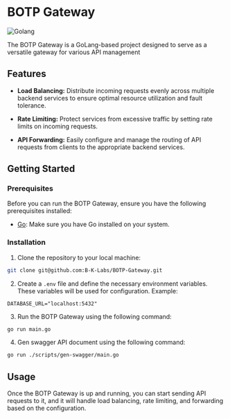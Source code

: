 # BOTP Gateway

![Golang](https://img.shields.io/badge/language-Golang-blue.svg)

The BOTP Gateway is a GoLang-based project designed to serve as a versatile gateway for various API management

## Features

- **Load Balancing:** Distribute incoming requests evenly across multiple backend services to ensure optimal resource utilization and fault tolerance.

- **Rate Limiting:** Protect services from excessive traffic by setting rate limits on incoming requests.

- **API Forwarding:** Easily configure and manage the routing of API requests from clients to the appropriate backend services.

## Getting Started

### Prerequisites

Before you can run the BOTP Gateway, ensure you have the following prerequisites installed:

- [Go](https://golang.org/dl/): Make sure you have Go installed on your system.

### Installation

1. Clone the repository to your local machine:
```bash
git clone git@github.com:B-K-Labs/BOTP-Gateway.git
```

2. Create a `.env` file and define the necessary environment variables. These variables will be used for configuration. Example:

```
DATABASE_URL="localhost:5432"
```

3. Run the BOTP Gateway using the following command:
```bash
go run main.go
```

4. Gen swagger API document using the following command:
```bash
go run ./scripts/gen-swagger/main.go
```

## Usage

Once the BOTP Gateway is up and running, you can start sending API requests to it, and it will handle load balancing, rate limiting, and forwarding based on the configuration.